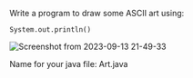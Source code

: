 Write a program to draw some ASCII art using:

```
System.out.println()
```

![Screenshot from 2023-09-13 21-49-33](https://github.com/novillo-cs/apcsa_material/assets/123229891/2aea0b3a-3b36-4fa0-b7d0-fd3d55818b51)

Name for your java file: Art.java
